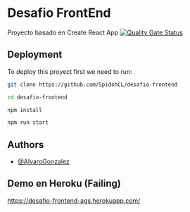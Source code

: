 
# Desafio FrontEnd



Proyecto basado en Create React App  [![Quality Gate Status](https://sonarcloud.io/api/project_badges/measure?project=SpidohCL_desafio-frontend&metric=alert_status)](https://sonarcloud.io/summary/new_code?id=SpidohCL_desafio-frontend)
## Deployment

To deploy this proyect first we need to run:
```bash
git clone https://github.com/SpidohCL/desafio-frontend
```
```bash
cd desafio-frontend
```
```bash
npm install
```
```bash
npm run start
```


## Authors

- [@AlvaroGonzalez](https://github.com/SpidohCL)


## Demo en Heroku (Failing)

https://desafio-frontend-ags.herokuapp.com/
